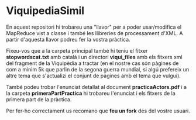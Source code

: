 # ViquipediaSimil

En aquest repositori hi trobareu una "llavor" per a poder usar/modifica el MapReduce vist a classe i també les llibreries de processament d'XML. A partir d'aquesta llavor podreu fer la vostra pràctica.

Fixeu-vos que a la carpeta principal també hi teniu el fitxer **stopwordscat.txt** amb català i un directori **viqui_files** amb els fitxers xml del fragment de la Viquipèdia a tractar (en el nostre cas són pàgines de com a mínim 5k que parlin de la segona guerra mundial, si algú prefereix un altre tema que s'actualizi el conjunt de pàgines amb el tema que vulgui).

També podeu trobar l'enunciat detallat al document **practicaActors.pdf** i a la carpeta **primeraPartPractica** hi trobareu l'enunciat i els fitxers de la primera part de la pràctica.

Per fer-ho correctament us recomano que **feu un fork** des del vostre usuari.

